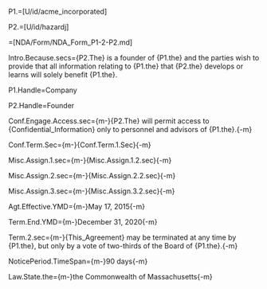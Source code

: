 P1.=[U/id/acme_incorporated]

P2.=[U/id/hazardj]

=[NDA/Form/NDA_Form_P1-2-P2.md]

Intro.Because.secs={P2.The} is a founder of {P1.the} and the parties wish to provide that all information relating to {P1.the} that {P2.the} develops or learns will solely benefit {P1.the}.

P1.Handle=Company

P2.Handle=Founder

Conf.Engage.Access.sec={m-}{P2.The} will permit access to {Confidential_Information} only to personnel and advisors of {P1.the}.{-m}

Conf.Term.Sec={m-}{Conf.Term.1.Sec}{-m}

Misc.Assign.1.sec={m-}{Misc.Assign.1.2.sec}{-m}

Misc.Assign.2.sec={m-}{Misc.Assign.2.2.sec}{-m}

Misc.Assign.3.sec={m-}{Misc.Assign.3.2.sec}{-m}

Agt.Effective.YMD={m-}May 17, 2015{-m}

Term.End.YMD={m-}December 31, 2020{-m}

Term.2.sec={m-}{This_Agreement} may be terminated at any time by {P1.the}, but only by a vote of two-thirds of the Board of {P1.the}.{-m}

NoticePeriod.TimeSpan={m-}90 days{-m}

Law.State.the={m-}the Commonwealth of Massachusetts{-m}